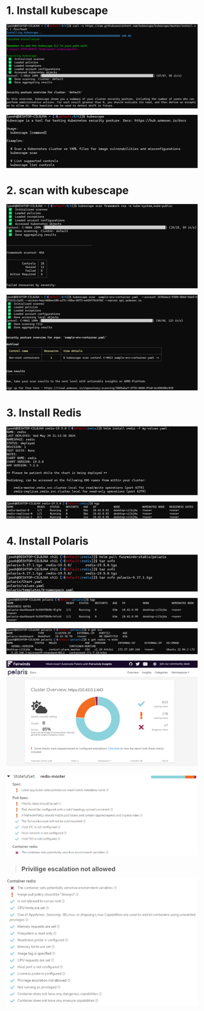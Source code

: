 # 1. Install kubescape

![](images/2024-05-29-20-33-29.png)

![](images/2024-05-29-20-51-39.png)

# 2. scan with kubescape

![](images/2024-05-29-20-53-47.png)

![](images/2024-05-29-21-03-16.png)

# 3. Install Redis

![](images/2024-05-29-21-14-26.png)

![](images/2024-05-29-21-14-46.png)

# 4. Install Polaris

![](images/2024-05-29-21-17-12.png)

![](images/2024-05-29-22-21-51.png)

![](images/2024-05-29-22-22-21.png)

![](images/2024-05-29-22-24-36.png)

![](images/2024-05-29-22-25-55.png)

> ### Privilige escalation not allowed
>


  

 

![](images/2024-05-29-22-27-37.png)
